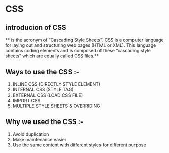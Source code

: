 # CSS 
## introducion of CSS 
** is the acronym of “Cascading Style Sheets”. CSS is a computer language for laying out and structuring web pages (HTML or XML). This language contains coding elements and is composed of these “cascading style sheets” which are equally called CSS files.**

##  Ways to use the CSS :-
1.  INLINE CSS (DIRECTLY STYLE ELEMENT)
2.  INTERNAL CSS (STYLE TAG)
3.  EXTERNAL CSS (LOAD CSS FILE)
4.  IMPORT CSS.
5.  MULTIPLE STYLE SHEETS & OVERRIDING

## Why we used the CSS :-
1. Avoid duplication 
2. Make maintenance easier
3. Use the same content with different styles for different purpose